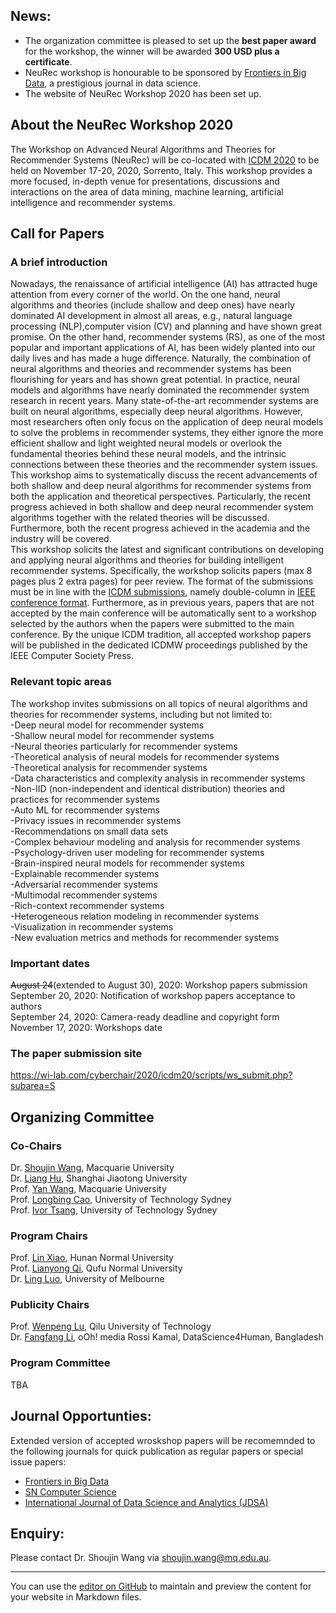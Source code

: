 ## **News:**
- The organization committee is pleased to set up the **best paper award** for the workshop, the winner will be awarded **300 USD plus a certificate**.
- NeuRec workshop is honourable to be sponsored by [Frontiers in Big Data](https://www.frontiersin.org/journals/big-data), a prestigious journal in data science.
- The website of NeuRec Workshop 2020 has been set up. 


## **About the NeuRec Workshop 2020** 
The Workshop on Advanced Neural Algorithms and Theories for Recommender Systems (NeuRec) will be co-located with [ICDM 2020](http://icdm2020.bigke.org/) to be held on November 17-20, 2020, Sorrento, Italy. This workshop provides a more focused, in-depth venue for presentations, discussions and interactions on the area of data mining, machine learning, artificial intelligence and recommender systems.


## **Call for Papers**
### A brief introduction
Nowadays, the renaissance of artificial intelligence (AI) has attracted huge attention from every corner of the world.  On the one hand,  neural algorithms and theories (include shallow and deep ones) have nearly dominated AI development in almost all areas, e.g., natural language processing (NLP),computer vision (CV) and planning and have shown great promise. On the other hand, recommender systems (RS), as one of the most popular and important applications of AI, has been widely planted into our daily lives and has made a huge difference. Naturally, the combination of neural algorithms and theories and recommender systems has been flourishing for years and has shown great potential. In practice, neural models and algorithms have nearly dominated the recommender system research in recent years.  Many state-of-the-art recommender systems are built on neural algorithms, especially deep neural algorithms. However, most researchers often only focus on the application of deep neural models to solve the problems in recommender systems, they either ignore the more efficient shallow and light weighted neural models or overlook the fundamental theories behind these neural models, and the intrinsic connections between these theories and the recommender system issues.  
This workshop aims to systematically discuss the recent advancements of both shallow and deep neural algorithms for recommender systems from both the application and theoretical perspectives. Particularly, the recent progress achieved in both shallow and deep neural recommender system algorithms together with the related theories will be discussed. Furthermore, both the recent progress achieved in the academia and the industry will be covered.  
This workshop solicits the latest and significant contributions on developing and applying neural algorithms and theories for building intelligent recommender systems. Specifically, the workshop solicits papers (max 8 pages plus 2 extra pages) for peer review. The format of the submissions must be in line with the [ICDM submissions](http://icdm2020.bigke.org/), namely double-column in [IEEE conference format](https://www.ieee.org/conferences/publishing/templates.html). Furthermore, as in previous years, papers that are not accepted by the main conference will be automatically sent to a workshop selected by the authors when the papers were submitted to the main conference. By the unique ICDM tradition, all accepted workshop papers will be published in the dedicated ICDMW proceedings published by the IEEE Computer Society Press.

### Relevant topic areas
The workshop invites submissions on all topics of neural algorithms and theories for recommender systems, including
but not limited to:  
-Deep neural model for recommender systems  
-Shallow neural model for recommender systems  
-Neural theories particularly for recommender systems  
-Theoretical analysis of neural models for recommender systems  
-Theoretical analysis for recommender systems  
-Data characteristics and complexity analysis in recommender systems  
-Non-IID (non-independent and identical distribution) theories and practices for recommender systems  
-Auto ML for recommender systems  
-Privacy issues in recommender systems  
-Recommendations on small data sets  
-Complex behaviour modeling and analysis for recommender systems  
-Psychology-driven user modeling for recommender systems  
-Brain-inspired neural models for recommender systems  
-Explainable recommender systems  
-Adversarial recommender systems  
-Multimodal recommender systems  
-Rich-context recommender systems  
-Heterogeneous relation modeling in recommender systems  
-Visualization in recommender systems  
-New evaluation metrics and methods for recommender systems

### Important dates
~~August 24~~(extended to August 30), 2020: Workshop papers submission  
September 20, 2020: Notification of workshop papers acceptance to authors  
September 24, 2020: Camera-ready deadline and copyright form  
November 17, 2020: Workshops date

### The paper submission site
https://wi-lab.com/cyberchair/2020/icdm20/scripts/ws_submit.php?subarea=S

## **Organizing Committee**
### Co-Chairs
Dr. [Shoujin Wang](https://sites.google.com/view/shoujinwanghome), Macquarie University  
Dr. [Liang Hu](https://sites.google.com/view/lianghu/home), Shanghai Jiaotong University  
Prof. [Yan Wang](http://web.science.mq.edu.au/~yanwang/), Macquarie University  
Prof. [Longbing Cao](http://cao.datasciences.org/), University of Technology Sydney  
Prof. [Ivor Tsang](https://www.uts.edu.au/staff/ivor.tsang), University of Technology Sydney

### Program Chairs
Prof. [Lin Xiao](https://cise.hunnu.edu.cn/info/1078/2006.htm), Hunan Normal University  
Prof. [Lianyong Qi](http://web.qfnu.edu.cn/qly), Qufu Normal University  
Dr. [Ling Luo](https://findanexpert.unimelb.edu.au/profile/849504-ling-luo), University of Melbourne

### Publicity Chairs  
Prof. [Wenpeng Lu](https://www.x-mol.com/university/faculty/160485), Qilu University of Technology  
Dr. [Fangfang Li](https://scholar.google.com.au/citations?user=lvpF6qgAAAAJ&hl=en), oOh! media 
Rossi Kamal, DataScience4Human, Bangladesh 

### Program Committee
TBA

## Journal Opportunties: 
Extended version of accepted wroskshop papers will be recomemnded to the following journals for quick publication as regular papers or special issue papers: 
* [Frontiers in Big Data](https://www.frontiersin.org/research-topics/15969/deep-learning-for-recommender-systems)
* [SN Computer Science](https://www.springer.com/journal/42979/updates/18167122)
* [International Journal of Data Science and Analytics (JDSA)](https://www.springer.com/journal/41060/updates/17193470)

## Enquiry: 
Please contact Dr. Shoujin Wang via shoujin.wang@mq.edu.au.




--------------------------------------------------------------
You can use the [editor on GitHub](https://github.com/786121244/NeuRec-Workshop/edit/master/index.md) to maintain and preview the content for your website in Markdown files.

